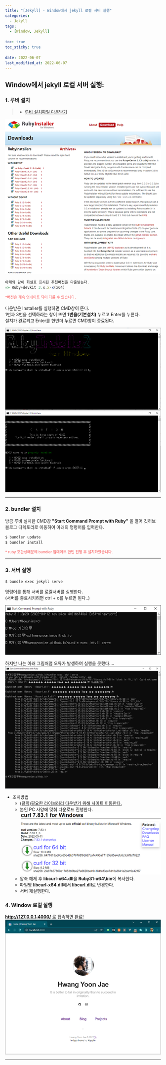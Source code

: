 ```yaml
---
title: "[Jekyll] - Window에서 jekyll 로컬 서버 실행"
categories:
  - Jekyll
tags:
  - [Window, Jekyll]

toc: true
toc_sticky: true

date: 2022-06-07
last_modified_at: 2022-06-07
---
```


## Window에서 jekyll 로컬 서버 실행:
### 1. 루비 설치
> * [루비 설치파일 다운받기](https://rubyinstaller.org/downloads/ "지킬테마")

[![텍스트](/assets/images/local/ruby%20%EC%84%A4%EC%B9%98%ED%94%84%EB%A1%9C%EA%B7%B8%EB%9E%A8.PNG)](/assets/images/local/ruby%20%EC%84%A4%EC%B9%98%ED%94%84%EB%A1%9C%EA%B7%B8%EB%9E%A8.PNG)
```javascript
아래와 같이 화살표 표시된 추천버전을 다운받는다.
=> Ruby+devkit 3.x.x-x(x64)
```
<span style="color:#FA5858; font-size:12px">*버전은 계속 업데이트 되어 다를 수 있습니다.</span>
<br><br>
다운받은 Installer를 실행하면 CMD창이 뜬다.
<br>
1번과 3번을 선택하라는 창이 뜨면 **1번을(기본설치)** 누르고 Enter를 누른다.
<br>
설치가 완료되고 Enter를 한번더 누르면 CMD창이 종료된다.
<br>

[![텍스트](/assets/images/local/ruby%20%EC%84%A4%EC%B9%98%ED%99%94%EB%A9%B4(1).png)](/assets/images/local/ruby%20%EC%84%A4%EC%B9%98%ED%99%94%EB%A9%B4(1).png)
[![텍스트](/assets/images/local/ruby%20%EC%84%A4%EC%B9%98%ED%99%94%EB%A9%B4(2).png)](/assets/images/local/ruby%20%EC%84%A4%EC%B9%98%ED%99%94%EB%A9%B4(2).png)
* * *

### 2. bundler 설치
방금 루비 설치한 CMD창 **"Start Command Prompt with Ruby"** 을 열어 깃허브 블로그 디렉토리로 이동하여 아래의 명령어를 입력한다.

```javascript
$ bundler update
$ bundler install
```

<span style="color:#FA5858; font-size:12px">* ruby 호환성때문에 bundler 업데이트 한번 진행 후 설치하였습니다.</span>

* * *

### 3. 서버 실행
```javascript
$ bundle exec jekyll serve 
```
명령어를 통해 서버를 로컬서버를 실행한다.
<br>
(서버를 종료시키려면 ctrl + c를 누르면 된다..)

[![텍스트](/assets/images/local/jekyll%20%EC%84%9C%EB%B2%84%20%EC%8B%A4%ED%96%89.PNG)](/assets/images/local/jekyll%20%EC%84%9C%EB%B2%84%20%EC%8B%A4%ED%96%89.PNG)

하지만 나는 아래 그림처럼 오류가 발생하여 실행을 못했다....
[![텍스트](/assets/images/local/jekyll%20%EC%84%9C%EB%B2%84%20%EC%8B%A4%ED%96%89%EC%95%88%EB%90%98%EB%8A%94%20%EA%B2%BD%EC%9A%B0.PNG)](/assets/images/local/jekyll%20%EC%84%9C%EB%B2%84%20%EC%8B%A4%ED%96%89%EC%95%88%EB%90%98%EB%8A%94%20%EA%B2%BD%EC%9A%B0.PNG)

* 조치방법
    + [(클릭)필요한 라이브러리 다운받기 위해 사이트 이동한다.](https://curl.se/windows/ "라이브러리")
    + 본인 PC 사양에 맞춰 다운로드 진행한다.
    [![텍스트](/assets/images/local/%EB%9D%BC%EC%9D%B4%EB%B8%8C%EB%9F%AC%EB%A6%AC%20%EB%8B%A4%EC%9A%B4%ED%81%B4%EB%A6%AD.PNG)](/assets/images/local/%EB%9D%BC%EC%9D%B4%EB%B8%8C%EB%9F%AC%EB%A6%AC%20%EB%8B%A4%EC%9A%B4%ED%81%B4%EB%A6%AD.PNG)
    + 압축 해제 후 **libcurl-x64.dll**을 **Ruby31-x64\bin**에 복사한다.
    + 파일명 **libcurl-x64.dll**에서 **libcurl.dll**로 변경한다.
    + 서버 재실행한다.

### 4. Window 로컬 실행 
**http://127.0.0.1:4000/** 로 접속하면 완료!
[![텍스트](/assets/images/local/jekyll%20%EB%A1%9C%EC%BB%AC%20%EC%8B%A4%ED%96%89%ED%99%94%EB%A9%B4.PNG)](/assets/images/local/jekyll%20%EB%A1%9C%EC%BB%AC%20%EC%8B%A4%ED%96%89%ED%99%94%EB%A9%B4.PNG)

* * *